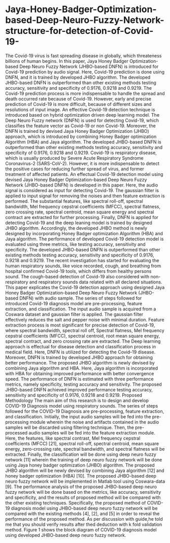 # Jaya-Honey-Badger-Optimization-based-Deep-Neuro-Fuzzy-Network-structure-for-detection-of-Covid-19-
The Covid-19 virus is fast spreading disease in globally, which threateness billions of human begins. In this paper, Jaya Honey Badger Optimization-based Deep Neuro Fuzzy Network (JHBO-based DNFN) is introduced for Covid-19 prediction by audio signal. Here, Covid-19 prediction is done using DNFN, and it is trained by developed JHBO algorithm. The developed JHBO-based DNFN is outperformed than other existing methods testing accuracy, sensitivity and specificity of 0.9176, 0.9218 and 0.9219.    The Covid-19 prediction process is more indispensable to handle the spread and death occurred rate because of Covid-19. However, early and precise prediction of Covid-19 is more difficult, because of different sizes and resolutions of input image. An effective Covid-19 detection technique is introduced based on hybrid optimization driven deep learning model. The Deep Neuro Fuzzy network (DNFN) is used for detecting Covid-19, which classifies the feature vector as Covid-19 or non Covid-19. Moreover, the DNFN is trained by devised Jaya Honey Badger Optimization (JHBO) approach, which is introduced by combining Honey Badger optimization Algorithm (HBA) and Jaya algorithm. The developed JHBO-based DNFN is outperformed than other existing methods testing accuracy, sensitivity and specificity of 0.9176, 0.9218 and 0.9219.   Covid-19 is respiratory disease, which is usually produced by Severe Acute Respiratory Syndrome Coronavirus-2 (SARS-CoV-2). However, it is more indispensable to detect the positive cases for reducing further spread of virus, and former treatment of affected patients. An effectual Covid-19 detection model using devised Jaya Honey Badger Optimization-based Deep Neuro Fuzzy Network (JHBO-based DNFN) is developed in this paper. Here, the audio signal is considered as input for detecting Covid-19. The gaussian filter is applied to input signal for removing the noises and then feature extraction is performed. The substantial features, like spectral roll-off, spectral bandwidth, Mel frequency cepstral coefficients (MFCC), spectral flatness, zero crossing rate, spectral centroid, mean square energy and spectral contract are extracted for further processing. Finally, DNFN is applied for detecting Covid-19 and the deep leaning model is trained by designed JHBO algorithm. Accordingly, the developed JHBO method is newly designed by incorporating Honey Badger optimization Algorithm (HBA) and Jaya algorithm. The performance of developed Covid-19 detection model is evaluated using three metrics, like testing accuracy, sensitivity and specificity. The developed JHBO-based DNFN is outperformed than other existing methods testing accuracy, sensitivity and specificity of 0.9176, 0.9218 and 0.9219.  The recent investigation has started for evaluating the human respiratory sounds, like voice recorded, cough, and breathing from hospital confirmed Covid-19 tools, which differs from healthy persons sound. The cough-based detection of Covid-19 also considered with non-respiratory and respiratory sounds data related with all declared situations. This paper explicates the Covid-19 detection approach using designed Jaya Honey Badger Optimization-based Deep Neuro Fuzzy Network (JHBO-based DNFN) with audio sample. The series of steps followed for introduced Covid-19 diagnosis model are pre-processing, feature extraction, and classification. The input audio sample is acquired from a Coswara dataset and gaussian filter is applied. The gaussian filter effectively reduces the salt and pepper noise with minimal duration. Feature extraction process is most significant for precise detection of Covid-19, where spectral bandwidth, spectral roll off, Spectral flatness, Mel frequency cepstral coefficients (MFCC), spectral centroid, root mean square energy, spectral contract, and zero crossing rate are extracted. The Deep learning approach is effectual for disease detection and classification process in medical field. Here, DNFN is utilized for detecting the Covid-19 disease. Moreover, DNFN is trained by developed JHBO approach for obtaining better performance. The proposed JHBO algorithm is newly devised by combining Jaya algorithm and HBA. Here, Jaya algorithm is incorporated with HBA for obtaining improved performance with better convergence speed. The performance of DNFN is estimated with three performance metrics, namely specificity, testing accuracy and sensitivity. The proposed JHBO-based DNFN achieved improved performance testing accuracy, sensitivity and specificity of 0.9176, 0.9218 and 0.9219.
 Proposed Methodology
The main aim of this research is to design and develop COVID-19 Diagnosis model using respiratory sounds. The series of steps followed for the COVID-19 Diagnosis are pre-processing, feature extraction, and classification. Initially, the input audio samples will be fed into the pre-processing module wherein the noise and artifacts contained in the audio samples will be discarded using filtering technique. Then, the pre-processed audio samples will be fed into the feature extraction module. Here, the features, like spectral contrast, Mel frequency cepstral coefficients (MFCC) [21], spectral roll-off, spectral centroid, mean square energy, zero-crossing rate, spectral bandwidth, and spectral flatness will be extracted. Finally, the classification will be done using deep neuro fuzzy network [11] wherein the training of deep neuro fuzzy network will be done using Jaya honey badger optimization (JHBO) algorithm. The proposed JHBO algorithm will be newly devised by combining Jaya algorithm [12] and honey badger optimization (HBA) [10]. The proposed JHBO-based deep neuro fuzzy network will be implemented in Matlab tool using Coswara-data [9]. The performance analysis of the proposed JHBO-based deep neuro fuzzy network will be done based on the metrics, like accuracy, sensitivity and specificity, and the results of proposed method will be compared with the other existing techniques. Specifically, the proposed method of COVID-19 diagnosis model using JHBO-based deep neuro fuzzy network will be compared with the existing methods [4], [2], and [5] in order to reveal the performance of the proposed method. As per discussion with guide,he told me that you should verify results after thed deduction with k fold validation method. Figure 1 shows the block diagram of COVID-19 diagnosis model using developed JHBO-based deep neuro fuzzy network.
